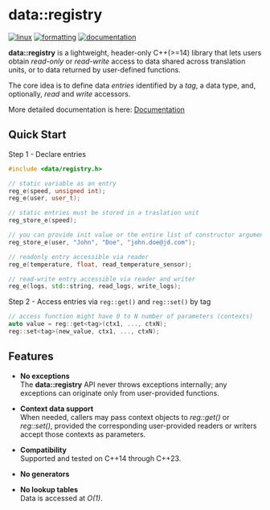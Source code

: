 # data::registry

[![linux](https://github.com/vladislavmarkov/data_registry/actions/workflows/linux.yml/badge.svg)](https://github.com/vladislavmarkov/data_registry/actions/workflows/linux.yml)
[![formatting](https://github.com/vladislavmarkov/data_registry/actions/workflows/formatting.yml/badge.svg)](https://github.com/vladislavmarkov/data_registry/actions/workflows/formatting.yml)
[![documentation](https://github.com/vladislavmarkov/data_registry/actions/workflows/docs.yml/badge.svg)](https://github.com/vladislavmarkov/data_registry/actions/workflows/docs.yml)

**data::registry** is a lightweight, header-only C++(>=14) library that lets users
obtain *read-only* or *read-write* access to data shared across translation
units, or to data returned by user-defined functions.

The core idea is to define data *entries* identified by a *tag*, a data type,
and, optionally, *read* and *write* accessors.

More detailed documentation is here: [Documentation](https://vladislavmarkov.github.io/data_registry)

## Quick Start

Step 1 - Declare entries

```cpp
#include <data/registry.h>

// static variable as an entry
reg_e(speed, unsigned int);
reg_e(user, user_t);

// static entries must be stored in a traslation unit
reg_store_e(speed); 

// you can provide init value or the entire list of constructor arguments
reg_store_e(user, "John", "Doe", "john.doe@jd.com");

// readonly entry accessible via reader
reg_e(temperature, float, read_temperature_sensor);

// read-write entry accessible via reader and writer
reg_e(logs, std::string, read_logs, write_logs); 
```

Step 2 - Access entries via `reg::get()` and `reg::set()` by tag

```cpp
// access function might have 0 to N number of parameters (contexts)
auto value = reg::get<tag>(ctx1, ..., ctxN);
reg::set<tag>(new_value, ctx1, ..., ctxN);
```

## Features

- **No exceptions**  
 The **data::registry** API never throws exceptions
 internally; any exceptions can originate only from user-provided functions.

- **Context data support**  
 When needed, callers may pass context objects to
 *reg::get()* or *reg::set()*, provided the corresponding user-provided readers
 or writers accept those contexts as parameters.

- **Compatibility**  
 Supported and tested on C++14 through C++23.

- **No generators**

- **No lookup tables**  
 Data is accessed at *O(1)*.
